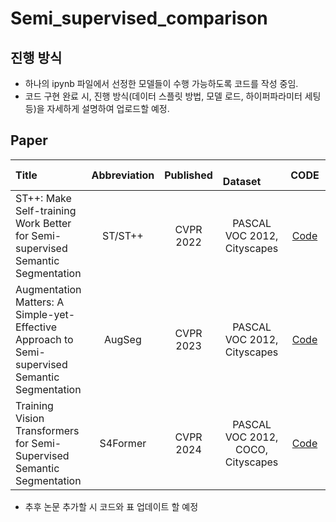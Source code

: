 # Semi_supervised_comparison

## 진행 방식
* 하나의 ipynb 파일에서 선정한 모델들이 수행 가능하도록 코드를 작성 중임.
* 코드 구현 완료 시, 진행 방식(데이터 스플릿 방법, 모델 로드, 하이퍼파라미터 세팅 등)을 자세하게 설명하여 업로드할 예정.

## Paper
| Title| Abbreviation| Published | &emsp;&emsp;Dataset&emsp;&emsp;| CODE | PDF             |
| :---------| :------------------------------:| :----------------------: | :-------------------------------------------------------------------------:| :--------------------: |  :--------------- |
|ST++: Make Self-training Work Better for Semi-supervised Semantic Segmentation|ST/ST++| CVPR 2022|PASCAL VOC 2012, Cityscapes|[Code](https://github.com/LiheYoung/ST-PlusPlus)|[Paper](https://openaccess.thecvf.com/content/CVPR2022/papers/Yang_ST_Make_Self-Training_Work_Better_for_Semi-Supervised_Semantic_Segmentation_CVPR_2022_paper.pdf)|
|Augmentation Matters: A Simple-yet-Effective Approach to Semi-supervised Semantic Segmentation|AugSeg| CVPR 2023|PASCAL VOC 2012, Cityscapes|[Code](https://github.com/ZhenZHAO/AugSeg)|[Paper](https://openaccess.thecvf.com/content/CVPR2023/papers/Zhao_Augmentation_Matters_A_Simple-Yet-Effective_Approach_to_Semi-Supervised_Semantic_Segmentation_CVPR_2023_paper.pdf)|
|Training Vision Transformers for Semi-Supervised Semantic Segmentation|S4Former| CVPR 2024|PASCAL VOC 2012, COCO, Cityscapes|[Code](https://github.com/JoyHuYY1412/S4Former)|[Paper](https://openaccess.thecvf.com/content/CVPR2024/papers/Hu_Training_Vision_Transformers_for_Semi-Supervised_Semantic_Segmentation_CVPR_2024_paper.pdf)|

* 추후 논문 추가할 시 코드와 표 업데이트 할 예정
